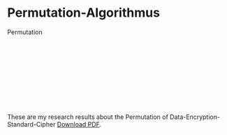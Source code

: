 # Permutation-Algorithmus
Permutation

<object data="https://github.com/yusuta-gba/Permutation-Algorithmus/blob/main/Permutation.pdf" type="application/pdf" width="700px" height="700px">
    <embed src="https://github.com/yusuta-gba/Permutation-Algorithmus/blob/main/Permutation.pdf">
        <p> These are my research results about  the  Permutation of  Data-Encryption-Standard-Cipher <a href="https://github.com/yusuta-gba/Permutation-Algorithmus/blob/main/Permutation.pdf">Download PDF</a>.</p>
    </embed>
</object>
